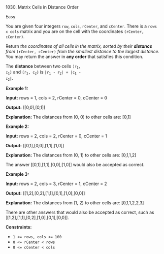 1030\. Matrix Cells in Distance Order

Easy

You are given four integers `row`, `cols`, `rCenter`, and `cCenter`. There is a `rows x cols` matrix and you are on the cell with the coordinates `(rCenter, cCenter)`.

Return _the coordinates of all cells in the matrix, sorted by their **distance** from_ `(rCenter, cCenter)` _from the smallest distance to the largest distance_. You may return the answer in **any order** that satisfies this condition.

The **distance** between two cells <code>(r<sub>1</sub>, c<sub>1</sub>)</code> and <code>(r<sub>2</sub>, c<sub>2</sub>)</code> is <code>|r<sub>1</sub> - r<sub>2</sub>| + |c<sub>1</sub> - c<sub>2</sub>|</code>.

**Example 1:**

**Input:** rows = 1, cols = 2, rCenter = 0, cCenter = 0

**Output:** [[0,0],[0,1]]

**Explanation:** The distances from (0, 0) to other cells are: [0,1] 

**Example 2:**

**Input:** rows = 2, cols = 2, rCenter = 0, cCenter = 1

**Output:** [[0,1],[0,0],[1,1],[1,0]]

**Explanation:** The distances from (0, 1) to other cells are: [0,1,1,2]

The answer [[0,1],[1,1],[0,0],[1,0]] would also be accepted as correct. 

**Example 3:**

**Input:** rows = 2, cols = 3, rCenter = 1, cCenter = 2

**Output:** [[1,2],[0,2],[1,1],[0,1],[1,0],[0,0]]

**Explanation:** The distances from (1, 2) to other cells are: [0,1,1,2,2,3]

There are other answers that would also be accepted as correct, such as [[1,2],[1,1],[0,2],[1,0],[0,1],[0,0]]. 

**Constraints:**

*   `1 <= rows, cols <= 100`
*   `0 <= rCenter < rows`
*   `0 <= cCenter < cols`